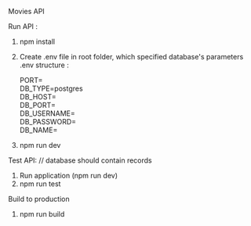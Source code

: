 Movies API

Run API :

1. npm install
2. Create .env file in root folder, which specified database's parameters <br/>
   .env structure :

   PORT= <br />
   DB_TYPE=postgres <br />
   DB_HOST= <br />
   DB_PORT= <br />
   DB_USERNAME= <br />
   DB_PASSWORD= <br />
   DB_NAME= <br />

3. npm run dev

Test API: // database should contain records

1. Run application (npm run dev)
2. npm run test

Build to production

1. npm run build
